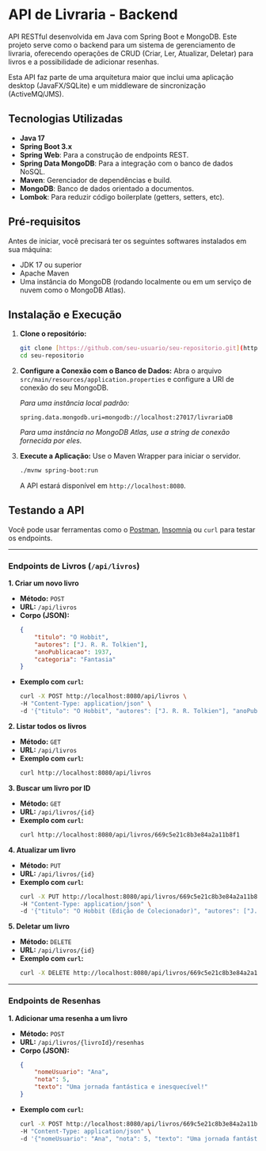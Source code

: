 # API de Livraria - Backend

API RESTful desenvolvida em Java com Spring Boot e MongoDB. Este projeto serve como o backend para um sistema de gerenciamento de livraria, oferecendo operações de CRUD (Criar, Ler, Atualizar, Deletar) para livros e a possibilidade de adicionar resenhas.

Esta API faz parte de uma arquitetura maior que inclui uma aplicação desktop (JavaFX/SQLite) e um middleware de sincronização (ActiveMQ/JMS).

## Tecnologias Utilizadas

- **Java 17**
- **Spring Boot 3.x**
- **Spring Web**: Para a construção de endpoints REST.
- **Spring Data MongoDB**: Para a integração com o banco de dados NoSQL.
- **Maven**: Gerenciador de dependências e build.
- **MongoDB**: Banco de dados orientado a documentos.
- **Lombok**: Para reduzir código boilerplate (getters, setters, etc).

## Pré-requisitos

Antes de iniciar, você precisará ter os seguintes softwares instalados em sua máquina:

- JDK 17 ou superior
- Apache Maven
- Uma instância do MongoDB (rodando localmente ou em um serviço de nuvem como o MongoDB Atlas).

## Instalação e Execução

1.  **Clone o repositório:**
    ```bash
    git clone [https://github.com/seu-usuario/seu-repositorio.git](https://github.com/seu-usuario/seu-repositorio.git)
    cd seu-repositorio
    ```

2.  **Configure a Conexão com o Banco de Dados:**
    Abra o arquivo `src/main/resources/application.properties` e configure a URI de conexão do seu MongoDB.

    *Para uma instância local padrão:*
    ```properties
    spring.data.mongodb.uri=mongodb://localhost:27017/livrariaDB
    ```

    *Para uma instância no MongoDB Atlas, use a string de conexão fornecida por eles.*

3.  **Execute a Aplicação:**
    Use o Maven Wrapper para iniciar o servidor.

    ```bash
    ./mvnw spring-boot:run
    ```
    A API estará disponível em `http://localhost:8080`.

## Testando a API

Você pode usar ferramentas como o [Postman](https://www.postman.com/), [Insomnia](https://insomnia.rest/) ou `curl` para testar os endpoints.

---

### Endpoints de Livros (`/api/livros`)

**1. Criar um novo livro**
- **Método:** `POST`
- **URL:** `/api/livros`
- **Corpo (JSON):**
  ```json
  {
      "titulo": "O Hobbit",
      "autores": ["J. R. R. Tolkien"],
      "anoPublicacao": 1937,
      "categoria": "Fantasia"
  }
  ```
- **Exemplo com `curl`:**
  ```bash
  curl -X POST http://localhost:8080/api/livros \
  -H "Content-Type: application/json" \
  -d '{"titulo": "O Hobbit", "autores": ["J. R. R. Tolkien"], "anoPublicacao": 1937, "categoria": "Fantasia"}'
  ```

**2. Listar todos os livros**
- **Método:** `GET`
- **URL:** `/api/livros`
- **Exemplo com `curl`:**
  ```bash
  curl http://localhost:8080/api/livros
  ```

**3. Buscar um livro por ID**
- **Método:** `GET`
- **URL:** `/api/livros/{id}`
- **Exemplo com `curl`:**
  ```bash
  curl http://localhost:8080/api/livros/669c5e21c8b3e84a2a11b8f1
  ```

**4. Atualizar um livro**
- **Método:** `PUT`
- **URL:** `/api/livros/{id}`
- **Exemplo com `curl`:**
  ```bash
  curl -X PUT http://localhost:8080/api/livros/669c5e21c8b3e84a2a11b8f1 \
  -H "Content-Type: application/json" \
  -d '{"titulo": "O Hobbit (Edição de Colecionador)", "autores": ["J. R. R. Tolkien"], "anoPublicacao": 1937, "categoria": "Fantasia"}'
  ```

**5. Deletar um livro**
- **Método:** `DELETE`
- **URL:** `/api/livros/{id}`
- **Exemplo com `curl`:**
  ```bash
  curl -X DELETE http://localhost:8080/api/livros/669c5e21c8b3e84a2a11b8f1
  ```

---

### Endpoints de Resenhas

**1. Adicionar uma resenha a um livro**
- **Método:** `POST`
- **URL:** `/api/livros/{livroId}/resenhas`
- **Corpo (JSON):**
  ```json
  {
      "nomeUsuario": "Ana",
      "nota": 5,
      "texto": "Uma jornada fantástica e inesquecível!"
  }
  ```
- **Exemplo com `curl`:**
  ```bash
  curl -X POST http://localhost:8080/api/livros/669c5e21c8b3e84a2a11b8f1/resenhas \
  -H "Content-Type: application/json" \
  -d '{"nomeUsuario": "Ana", "nota": 5, "texto": "Uma jornada fantástica e inesquecível!"}'
  ```